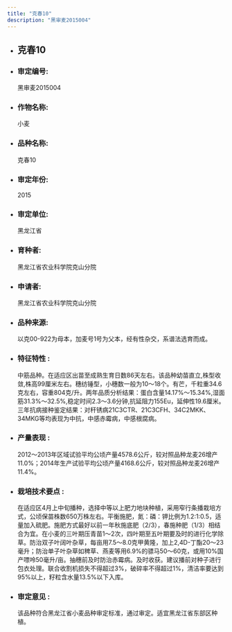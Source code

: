```yaml
---
title: "克春10"
description: "黑审麦2015004"
---
```

* ## 克春10
* ###  审定编号:  
   黑审麦2015004

*  ### 作物名称:  
   小麦

*   ###  品种名称: 
    克春10

*   ### 审定年份: 
    2015

*   ### 审定单位:  
    黑龙江省

*   ### 育种者:  
    黑龙江省农业科学院克山分院

*   ### 申请者:  
    黑龙江省农业科学院克山分院

*   ### 品种来源:  
    以克00-922为母本，加麦号1号为父本，经有性杂交，系谱法选育而成。

*   ### 特征特性 : 
    中筋品种。在适应区出苗至成熟生育日数86天左右。该品种幼苗直立,株型收敛,株高99厘米左右。穗纺锤型，小穗数一般为10～18个。有芒，千粒重34.6克左右，容重804克/升。两年品质分析结果：蛋白含量14.17%～15.34%,湿面筋31.3%～32.5%,稳定时间2.3～3.6分钟,抗延阻力155Eu，延伸性19.6厘米。三年抗病接种鉴定结果：对秆锈病21C3CTR、21C3CFH、34C2MKK、34MKG等均表现为中抗，中感赤霉病，中感根腐病。

*   ### 产量表现 : 
    2012～2013年区域试验平均公顷产量4578.6公斤，较对照品种龙麦26增产11.0%；2014年生产试验平均公顷产量4168.6公斤，较对照品种龙麦26增产11.4%。

*   ### 栽培技术要点 : 
    在适应区4月上中旬播种，选择中等以上肥力地块种植，采用窄行条播栽培方式，公顷保苗株数650万株左右。平衡施肥，氮：磷：钾比例为1.2:1:0.5，适量加入硫肥。施肥方式最好以前一年秋施底肥（2/3），春施种肥（1/3）相结合为宜。在小麦的三叶期压青苗1～2次，四叶期至五叶期要及时的进行化学除草。防治双子叶阔叶杂草，每亩用7.5～8.0克甲黄隆，加上2,4D-丁酯20～23毫升；防治单子叶杂草如稗草、燕麦等用6.9%的骠马50～60克，或用10%国产嘌呤50毫升/亩。抽穗前及时防治赤霉病。及时收获。建议播前对种子进行包衣处理。联合收割机损失不得超过3%，破碎率不得超过1%，清洁率要达到95%以上，籽粒含水量13.5%以下入库。

*   ### 审定意见 : 
    该品种符合黑龙江省小麦品种审定标准，通过审定。适宜黑龙江省东部区种植。

